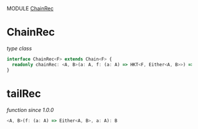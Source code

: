 MODULE [ChainRec](https://github.com/gcanti/fp-ts/blob/master/src/ChainRec.ts)

# ChainRec

_type class_

```ts
interface ChainRec<F> extends Chain<F> {
  readonly chainRec: <A, B>(a: A, f: (a: A) => HKT<F, Either<A, B>>) => HKT<F, B>
}
```

# tailRec

_function_
_since 1.0.0_

```ts
<A, B>(f: (a: A) => Either<A, B>, a: A): B
```
